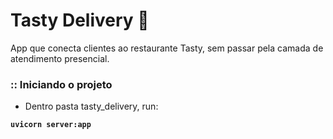 #   Tasty Delivery 🍕

App que conecta clientes ao restaurante Tasty, sem passar pela
camada de atendimento presencial. 


### :: Iniciando o projeto

- Dentro pasta tasty_delivery, run:
  
**`uvicorn server:app`**


